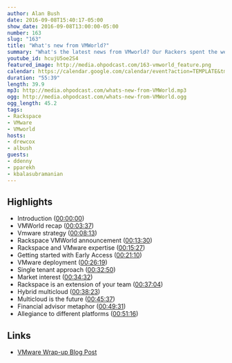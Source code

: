```yaml
---
author: Alan Bush
date: 2016-09-08T15:40:17-05:00
show_date: 2016-09-08T13:00:00-05:00
number: 163
slug: "163"
title: "What's new from VMWorld?"
summary: "What's the latest news from VMworld? Our Rackers spent the week at VMworld, and are back to share the latest and greatest from the VMware conference."
youtube_id: hcujU5oe2S4
featured_image: http://media.ohpodcast.com/163-vmworld_feature.png
calendar: https://calendar.google.com/calendar/event?action=TEMPLATE&tmeid=ODFydXRlbHZxZzZyM3Q2NDNrYW02NW1tcmMgZmxwOXFtZW9mYWYwNTM4anU1Y21sb3Vic29AZw&tmsrc=flp9qmeofaf0538ju5cmloubso%40group.calendar.google.com
duration: "55:39"
length: 39.9
mp3: http://media.ohpodcast.com/whats-new-from-VMWorld.mp3
ogg: http://media.ohpodcast.com/whats-new-from-VMWorld.ogg
ogg_length: 45.2
tags:
- Rackspace
- VMware
- VMworld
hosts:
- drewcox
- albush
guests:
- ddenny
- pparekh
- kbalasubramanian
---
```


<!--more-->

## Highlights

- Introduction ([00:00:00](https://youtu.be/hcujU5oe2S4?t=00h00m00s))
- VMWorld recap ([00:03:37](https://youtu.be/hcujU5oe2S4?t=00h03m37s))
- Vmware strategy ([00:08:13](https://youtu.be/hcujU5oe2S4?t=00h08m13s))
- Rackspace VMWorld announcement ([00:13:30](https://youtu.be/hcujU5oe2S4?t=00h13m30s))
- Rackspace and VMware expertise ([00:15:27](https://youtu.be/hcujU5oe2S4?t=00h15m27s))
- Getting started with Early Access ([00:21:10](https://youtu.be/hcujU5oe2S4?t=00h21m10s))
- VMware deployment ([00:26:19](https://youtu.be/hcujU5oe2S4?t=00h26m19s))
- Single tenant approach ([00:32:50](https://youtu.be/hcujU5oe2S4?t=00h32m50s))
- Market interest ([00:34:32](https://youtu.be/hcujU5oe2S4?t=00h34m32s))
- Rackspace is an extension of your team ([00:37:04](https://youtu.be/hcujU5oe2S4?t=00h37m04s))
- Hybrid multicloud ([00:38:23](https://youtu.be/hcujU5oe2S4?t=00h38m23s))
- Multicloud is the future ([00:45:37](https://youtu.be/hcujU5oe2S4?t=00h45m37s))
- Financial advisor metaphor ([00:49:31](https://youtu.be/hcujU5oe2S4?t=00h49m31s))
- Allegiance to different platforms ([00:51:16](https://youtu.be/hcujU5oe2S4?t=00h51m16s))

## Links

- [VMware Wrap-up Blog Post](http://blog.rackspace.com/vmware-wraps-up-with-added-fanatical-support)
